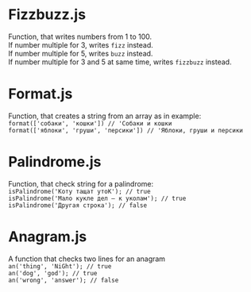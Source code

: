 # Fizzbuzz.js
Function, that writes numbers from 1 to 100.  
If number multiple for 3, writes `fizz` instead.  
If number multiple for 5, writes `buzz` instead.  
If number multiple for 3 and 5 at same time, writes `fizzbuzz` instead.  

# Format.js
Function, that creates a string from an array as in example:  
`format(['собаки', 'кошки']) // 'Собаки и кошки`  
`format(['яблоки', 'груши', 'персики']) // 'Яблоки, груши и персики`  

# Palindrome.js
Function, that check string for a palindrome:  
`isPalindrome('Коту тащат утоК'); // true`  
`isPalindrome('Мало кукле дел – к уколам'); // true`  
`isPalindrome('Другая строка'); // false`  

# Anagram.js
A function that checks two lines for an anagram  
`an('thing', 'NiGht'); // true`  
`an('dog', 'god'); // true`  
`an('wrong', 'answer'); // false`  